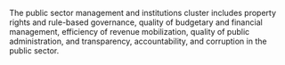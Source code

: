 The public sector management and institutions cluster includes property rights and rule-based governance, quality of budgetary and financial management, efficiency of revenue mobilization, quality of public administration, and transparency, accountability, and corruption in the public sector.